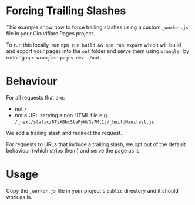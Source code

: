 # Forcing Trailing Slashes

This example show how to force trailing slashes using a custom `_worker.js` file in your Cloudflare Pages project.

To run this locally, run `npm run build && npm run export` which will build and export your pages into the `out` folder and serve them using `wrangler` by running `npx wrangler pages dev ./out`.

# Behaviour

For all requests that are:

- not `/`
- not a URL serving a non HTML file e.g. `/_next/static/8TsXBbcStaPyWVGs7Mt1j/_buildManifest.js`

We add a trailing slash and redirect the request.

For requests to URLs that include a trailing slash, we opt out of the default behaviour (which strips them) and serve the page as is.

# Usage

Copy the `_worker.js` file in your project's `public` directory and it should work as is.
